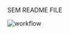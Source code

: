 SEM README FILE

![workflow](https://github.com/<DavidUrracaOrdiz>/<sem>/actions/workflows/main.yml/badge.svg)
